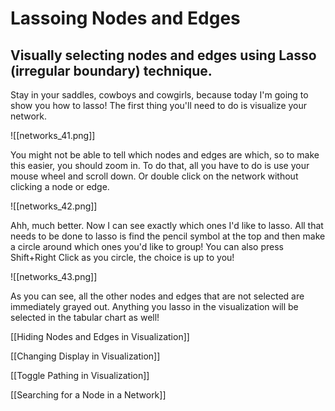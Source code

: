 # Lassoing Nodes and Edges

## Visually selecting nodes and edges using Lasso (irregular boundary) technique.

Stay in your saddles, cowboys and cowgirls, because today I'm going to show you how to lasso! The first thing you'll need to do is visualize your network.

![[networks_41.png]]

 You might not be able to tell which nodes and edges are which, so to make this easier, you should zoom in. To do that, all you have to do is use your mouse wheel and scroll down.
 Or double click on the network without clicking a node or edge.

![[networks_42.png]]

Ahh, much better. Now I can see exactly which ones I'd like to lasso. All that needs to be done to lasso is find the pencil symbol at the top and then make a circle around which ones you'd like to group! You can also press Shift+Right Click as you circle, the choice is up to you!

![[networks_43.png]]

As you can see, all the other nodes and edges that are not selected are immediately grayed out. Anything you lasso in the visualization will be selected in the tabular chart as well!


[[Hiding Nodes and Edges in Visualization]]

[[Changing Display in Visualization]]

[[Toggle Pathing in Visualization]]

[[Searching for a Node in a Network]]

